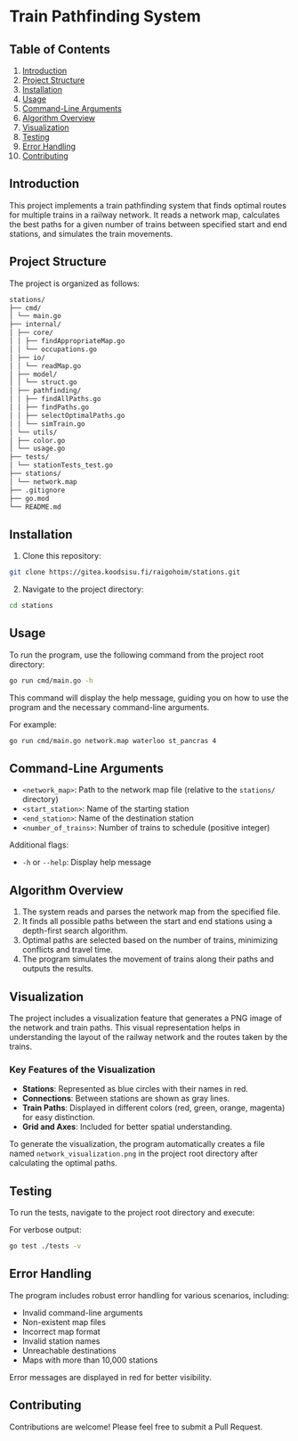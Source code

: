 # Train Pathfinding System

## Table of Contents

1. [Introduction](#introduction)
2. [Project Structure](#project-structure)
3. [Installation](#installation)
4. [Usage](#usage)
5. [Command-Line Arguments](#command-line-arguments)
6. [Algorithm Overview](#algorithm-overview)
7. [Visualization](#visualization)
8. [Testing](#testing)
9. [Error Handling](#error-handling)
10. [Contributing](#contributing)

## Introduction

This project implements a train pathfinding system that finds optimal routes for multiple trains in a railway network. It reads a network map, calculates the best paths for a given number of trains between specified start and end stations, and simulates the train movements.

## Project Structure

The project is organized as follows:

```bash
stations/
├── cmd/
│ └── main.go
├── internal/
│ ├── core/
│ │ ├── findAppropriateMap.go
│ │ └── occupations.go
│ ├── io/
│ │ └── readMap.go
│ ├── model/
│ │ └── struct.go
│ ├── pathfinding/
│ │ ├── findAllPaths.go
│ │ ├── findPaths.go
│ │ ├── selectOptimalPaths.go
│ │ └── simTrain.go
│ └── utils/
│ ├── color.go
│ └── usage.go
├── tests/
│ └── stationTests_test.go
├── stations/
│ └── network.map
├── .gitignore
├── go.mod
└── README.md
```

## Installation

1. Clone this repository:

```bash
git clone https://gitea.koodsisu.fi/raigohoim/stations.git
```

2. Navigate to the project directory:

```bash
cd stations
```

## Usage

To run the program, use the following command from the project root directory:

```bash
go run cmd/main.go -h
```

This command will display the help message, guiding you on how to use the program and the necessary command-line arguments.

For example:

```bash
go run cmd/main.go network.map waterloo st_pancras 4
```

## Command-Line Arguments

- `<network_map>`: Path to the network map file (relative to the `stations/` directory)
- `<start_station>`: Name of the starting station
- `<end_station>`: Name of the destination station
- `<number_of_trains>`: Number of trains to schedule (positive integer)

Additional flags:

- `-h` or `--help`: Display help message

## Algorithm Overview

1. The system reads and parses the network map from the specified file.
2. It finds all possible paths between the start and end stations using a depth-first search algorithm.
3. Optimal paths are selected based on the number of trains, minimizing conflicts and travel time.
4. The program simulates the movement of trains along their paths and outputs the results.

## Visualization

The project includes a visualization feature that generates a PNG image of the network and train paths. This visual representation helps in understanding the layout of the railway network and the routes taken by the trains.

### Key Features of the Visualization

- **Stations**: Represented as blue circles with their names in red.
- **Connections**: Between stations are shown as gray lines.
- **Train Paths**: Displayed in different colors (red, green, orange, magenta) for easy distinction.
- **Grid and Axes**: Included for better spatial understanding.

To generate the visualization, the program automatically creates a file named `network_visualization.png` in the project root directory after calculating the optimal paths.

## Testing

To run the tests, navigate to the project root directory and execute:

For verbose output:

```bash
go test ./tests -v
```

## Error Handling

The program includes robust error handling for various scenarios, including:

- Invalid command-line arguments
- Non-existent map files
- Incorrect map format
- Invalid station names
- Unreachable destinations
- Maps with more than 10,000 stations

Error messages are displayed in red for better visibility.

## Contributing

Contributions are welcome! Please feel free to submit a Pull Request.
